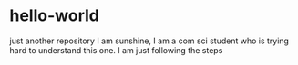 # hello-world
just another repository
I am sunshine, I am a com sci student who is trying hard to understand this one.
I am just following the steps
